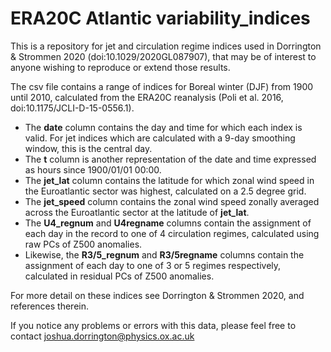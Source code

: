 # ERA20C Atlantic variability_indices
This is a repository for jet and circulation regime indices used in Dorrington &amp; Strommen 2020 (doi:10.1029/2020GL087907), that may be of interest to anyone wishing to reproduce or extend those results.

The csv file contains a range of indices for Boreal winter (DJF) from 1900 until 2010, calculated from the ERA20C reanalysis (Poli et al. 2016, doi:10.1175/JCLI-D-15-0556.1).

* The __date__ column contains the day and time for which each index is valid. For jet indices which are calculated with a 9-day smoothing window, this is the central day.
* The __t__ column is another representation of the date and time expressed as hours since 1900/01/01 00:00.
* The __jet_lat__ column contains the latitude for which zonal wind speed in the Euroatlantic sector was highest, calculated on a 2.5 degree grid.
* The __jet_speed__ column contains the zonal wind speed zonally averaged across the Euroatlantic sector at the latitude of __jet_lat__.
* The __U4_regnum__ and __U4regname__ columns contain the assignment of each day in the record to one of 4 circulation regimes, calculated using raw PCs of Z500 anomalies.
* Likewise, the __R3/5_regnum__ and __R3/5regname__ columns contain the assignment of each day to one of 3 or 5 regimes respectively, calculated in residual PCs of Z500 anomalies.

For more detail on these indices see Dorrington & Strommen 2020, and references therein.

If you notice any problems or errors with this data, please feel free to contact joshua.dorrington@physics.ox.ac.uk
